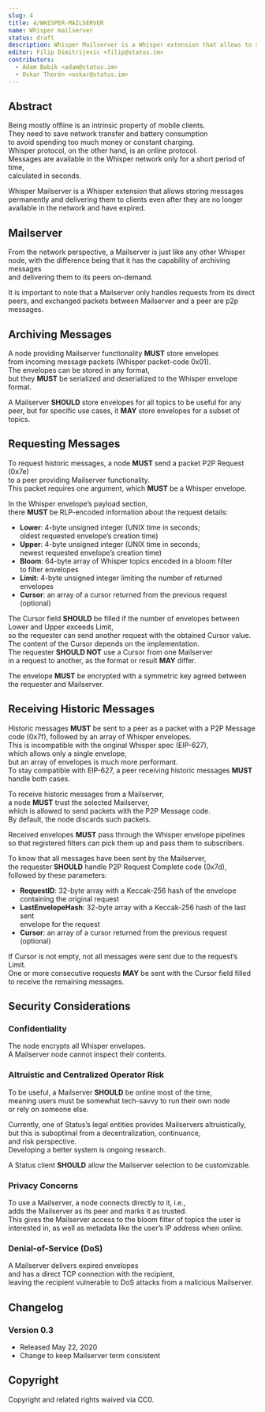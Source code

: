```yaml
---
slug: 4
title: 4/WHISPER-MAILSERVER
name: Whisper mailserver
status: draft
description: Whisper Mailserver is a Whisper extension that allows to store messages permanently and deliver them to the clients even though they are already not available in the network and expired.
editor: Filip Dimitrijevic <filip@status.im>
contributors:
  - Adam Babik <adam@status.im>
  - Oskar Thorén <oskar@status.im>
---
```


## Abstract

Being mostly offline is an intrinsic property of mobile clients.  
They need to save network transfer and battery consumption  
to avoid spending too much money or constant charging.  
Whisper protocol, on the other hand, is an online protocol.  
Messages are available in the Whisper network only for a short period of time,  
calculated in seconds.

Whisper Mailserver is a Whisper extension
that allows storing messages permanently
and delivering them to clients
even after they are no longer available in the network and have expired.

## Mailserver

From the network perspective, a Mailserver is just like any other Whisper node,
with the difference being that it has the capability of archiving messages  
and delivering them to its peers on-demand.

It is important to note that a Mailserver only handles requests
from its direct peers,
and exchanged packets between Mailserver and a peer are p2p messages.

## Archiving Messages

A node providing Mailserver functionality **MUST** store envelopes  
from incoming message packets (Whisper packet-code 0x01).  
The envelopes can be stored in any format,  
but they **MUST** be serialized and deserialized to the Whisper envelope format.

A Mailserver **SHOULD** store envelopes for all topics to be useful for any peer,
but for specific use cases, it **MAY** store envelopes for a subset of topics.

## Requesting Messages

To request historic messages, a node **MUST** send a packet P2P Request (0x7e)  
to a peer providing Mailserver functionality.  
This packet requires one argument, which **MUST** be a Whisper envelope.

In the Whisper envelope’s payload section,  
there **MUST** be RLP-encoded information about the request details:

- **Lower**: 4-byte unsigned integer (UNIX time in seconds;  
  oldest requested envelope’s creation time)
- **Upper**: 4-byte unsigned integer (UNIX time in seconds;  
  newest requested envelope’s creation time)
- **Bloom**: 64-byte array of Whisper topics encoded in a bloom filter  
  to filter envelopes
- **Limit**: 4-byte unsigned integer limiting the number of returned envelopes
- **Cursor**: an array of a cursor returned from the previous request (optional)

The Cursor field **SHOULD** be filled
if the number of envelopes between Lower and Upper exceeds Limit,  
so the requester can send another request with the obtained Cursor value.  
The content of the Cursor depends on the implementation.  
The requester **SHOULD NOT** use a Cursor from one Mailserver  
in a request to another, as the format or result **MAY** differ.

The envelope **MUST** be encrypted
with a symmetric key agreed between the requester and Mailserver.

## Receiving Historic Messages

Historic messages **MUST** be sent to a peer as a packet with a P2P Message code
(0x7f), followed by an array of Whisper envelopes.  
This is incompatible with the original Whisper spec (EIP-627),  
which allows only a single envelope,  
but an array of envelopes is much more performant.  
To stay compatible with EIP-627,
a peer receiving historic messages **MUST** handle both cases.

To receive historic messages from a Mailserver,  
a node **MUST** trust the selected Mailserver,  
which is allowed to send packets with the P2P Message code.  
By default, the node discards such packets.

Received envelopes **MUST** pass through the Whisper envelope pipelines  
so that registered filters can pick them up and pass them to subscribers.

To know that all messages have been sent by the Mailserver,  
the requester **SHOULD** handle P2P Request Complete code (0x7d),  
followed by these parameters:

- **RequestID**: 32-byte array with a Keccak-256 hash of the envelope  
  containing the original request
- **LastEnvelopeHash**: 32-byte array with a Keccak-256 hash of the last sent  
  envelope for the request
- **Cursor**: an array of a cursor returned from the previous request (optional)

If Cursor is not empty, not all messages were sent due to the request’s Limit.  
One or more consecutive requests **MAY** be sent with the Cursor field filled  
to receive the remaining messages.

## Security Considerations

### Confidentiality

The node encrypts all Whisper envelopes.  
A Mailserver node cannot inspect their contents.

### Altruistic and Centralized Operator Risk

To be useful, a Mailserver **SHOULD** be online most of the time,  
meaning users must be somewhat tech-savvy to run their own node  
or rely on someone else.

Currently, one of Status’s legal entities provides Mailservers altruistically,  
but this is suboptimal from a decentralization, continuance,  
and risk perspective.  
Developing a better system is ongoing research.

A Status client **SHOULD** allow the Mailserver selection to be customizable.

### Privacy Concerns

To use a Mailserver, a node connects directly to it, i.e.,  
adds the Mailserver as its peer and marks it as trusted.  
This gives the Mailserver access
to the bloom filter of topics the user is interested in,
as well as metadata like the user’s IP address when online.

### Denial-of-Service (DoS)

A Mailserver delivers expired envelopes  
and has a direct TCP connection with the recipient,  
leaving the recipient vulnerable to DoS attacks from a malicious Mailserver.

## Changelog

### Version 0.3

- Released May 22, 2020
- Change to keep Mailserver term consistent

## Copyright

Copyright and related rights waived via CC0.
